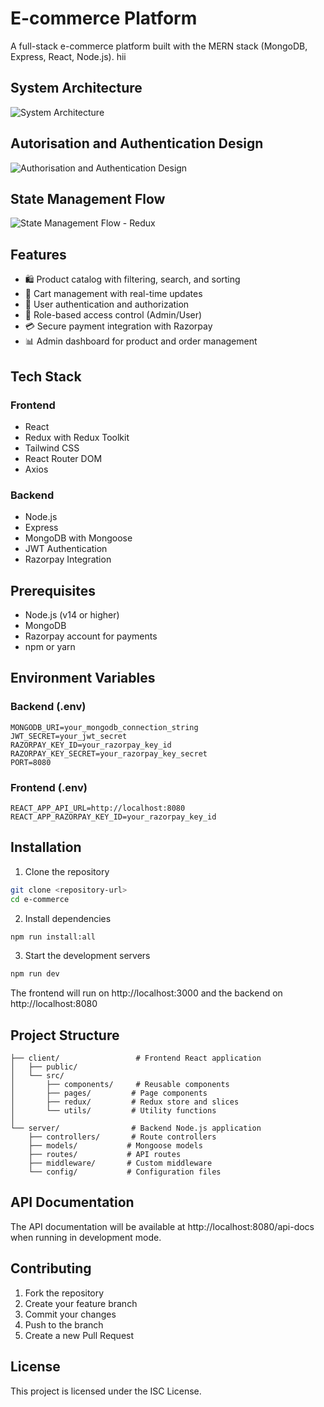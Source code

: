 # E-commerce Platform

A full-stack e-commerce platform built with the MERN stack (MongoDB, Express, React, Node.js). hii

## System Architecture 
![System Architecture](https://github.com/user-attachments/assets/8285f395-7c77-4fd9-abf2-a1d1bc9a9d2e)

## Autorisation and Authentication Design
![Authorisation and Authentication Design](https://github.com/user-attachments/assets/af6cc9f3-330a-4f08-b9ee-48816a0536f9)

## State Management Flow
![State Management Flow - Redux](https://github.com/user-attachments/assets/4738d212-6810-45c9-9435-09c900b7f224)

## Features

- 🛍️ Product catalog with filtering, search, and sorting
- 🛒 Cart management with real-time updates
- 👤 User authentication and authorization
- 🔐 Role-based access control (Admin/User)
- 💳 Secure payment integration with Razorpay
- 📊 Admin dashboard for product and order management

## Tech Stack

### Frontend
- React
- Redux with Redux Toolkit
- Tailwind CSS
- React Router DOM
- Axios

### Backend
- Node.js
- Express
- MongoDB with Mongoose
- JWT Authentication
- Razorpay Integration

## Prerequisites

- Node.js (v14 or higher)
- MongoDB
- Razorpay account for payments
- npm or yarn

## Environment Variables

### Backend (.env)
```
MONGODB_URI=your_mongodb_connection_string
JWT_SECRET=your_jwt_secret
RAZORPAY_KEY_ID=your_razorpay_key_id
RAZORPAY_KEY_SECRET=your_razorpay_key_secret
PORT=8080
```

### Frontend (.env)
```
REACT_APP_API_URL=http://localhost:8080
REACT_APP_RAZORPAY_KEY_ID=your_razorpay_key_id
```

## Installation

1. Clone the repository
```bash
git clone <repository-url>
cd e-commerce
```

2. Install dependencies
```bash
npm run install:all
```

3. Start the development servers
```bash
npm run dev
```

The frontend will run on http://localhost:3000 and the backend on http://localhost:8080

## Project Structure

```
├── client/                 # Frontend React application
│   ├── public/
│   └── src/
│       ├── components/     # Reusable components
│       ├── pages/         # Page components
│       ├── redux/         # Redux store and slices
│       └── utils/         # Utility functions
│
└── server/                # Backend Node.js application
    ├── controllers/       # Route controllers
    ├── models/           # Mongoose models
    ├── routes/           # API routes
    ├── middleware/       # Custom middleware
    └── config/           # Configuration files
```

## API Documentation

The API documentation will be available at http://localhost:8080/api-docs when running in development mode.

## Contributing

1. Fork the repository
2. Create your feature branch
3. Commit your changes
4. Push to the branch
5. Create a new Pull Request

## License

This project is licensed under the ISC License. 
